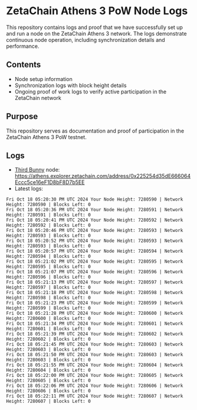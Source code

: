 # ZetaChain Athens 3 PoW Node Logs
This repository contains logs and proof that we have successfully set up and run a node on the ZetaChain Athens 3 network. The logs demonstrate continuous node operation, including synchronization details and performance.

## Contents
- Node setup information
- Synchronization logs with block height details
- Ongoing proof of work logs to verify active participation in the ZetaChain network

## Purpose
This repository serves as documentation and proof of participation in the ZetaChain Athens 3 PoW testnet.

## Logs

- [Third Bunny](https://thirdbunny.xyz/) node: https://athens.explorer.zetachain.com/address/0x225254d35dE666064Eccc5ce16eF1D8bF8D7b5EE
- Latest logs:
```
Fri Oct 18 05:20:30 PM UTC 2024 Your Node Height: 7280590 | Network Height: 7280590 | Blocks Left: 0
Fri Oct 18 05:20:36 PM UTC 2024 Your Node Height: 7280591 | Network Height: 7280591 | Blocks Left: 0
Fri Oct 18 05:20:41 PM UTC 2024 Your Node Height: 7280592 | Network Height: 7280592 | Blocks Left: 0
Fri Oct 18 05:20:46 PM UTC 2024 Your Node Height: 7280593 | Network Height: 7280593 | Blocks Left: 0
Fri Oct 18 05:20:52 PM UTC 2024 Your Node Height: 7280593 | Network Height: 7280593 | Blocks Left: 0
Fri Oct 18 05:20:57 PM UTC 2024 Your Node Height: 7280594 | Network Height: 7280594 | Blocks Left: 0
Fri Oct 18 05:21:02 PM UTC 2024 Your Node Height: 7280595 | Network Height: 7280595 | Blocks Left: 0
Fri Oct 18 05:21:07 PM UTC 2024 Your Node Height: 7280596 | Network Height: 7280596 | Blocks Left: 0
Fri Oct 18 05:21:13 PM UTC 2024 Your Node Height: 7280597 | Network Height: 7280597 | Blocks Left: 0
Fri Oct 18 05:21:18 PM UTC 2024 Your Node Height: 7280598 | Network Height: 7280598 | Blocks Left: 0
Fri Oct 18 05:21:23 PM UTC 2024 Your Node Height: 7280599 | Network Height: 7280599 | Blocks Left: 0
Fri Oct 18 05:21:28 PM UTC 2024 Your Node Height: 7280600 | Network Height: 7280600 | Blocks Left: 0
Fri Oct 18 05:21:34 PM UTC 2024 Your Node Height: 7280601 | Network Height: 7280601 | Blocks Left: 0
Fri Oct 18 05:21:39 PM UTC 2024 Your Node Height: 7280602 | Network Height: 7280602 | Blocks Left: 0
Fri Oct 18 05:21:45 PM UTC 2024 Your Node Height: 7280603 | Network Height: 7280603 | Blocks Left: 0
Fri Oct 18 05:21:50 PM UTC 2024 Your Node Height: 7280603 | Network Height: 7280603 | Blocks Left: 0
Fri Oct 18 05:21:55 PM UTC 2024 Your Node Height: 7280604 | Network Height: 7280604 | Blocks Left: 0
Fri Oct 18 05:22:00 PM UTC 2024 Your Node Height: 7280605 | Network Height: 7280605 | Blocks Left: 0
Fri Oct 18 05:22:06 PM UTC 2024 Your Node Height: 7280606 | Network Height: 7280606 | Blocks Left: 0
Fri Oct 18 05:22:11 PM UTC 2024 Your Node Height: 7280607 | Network Height: 7280607 | Blocks Left: 0
```
